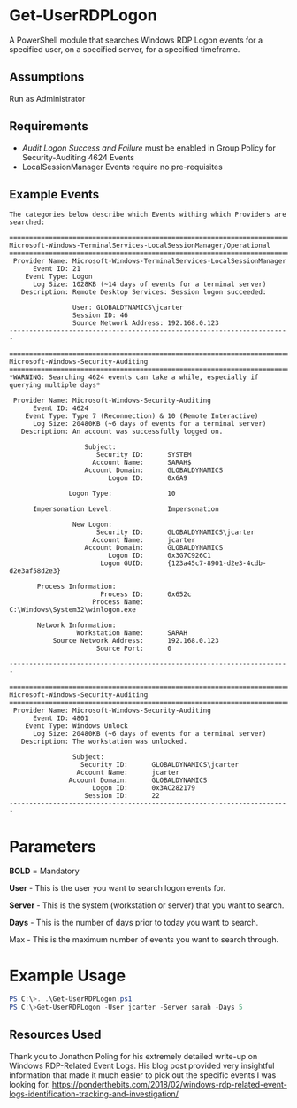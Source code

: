 # Get-UserRDPLogon
A PowerShell module that searches Windows RDP Logon events for a specified user, on a specified server, for a specified timeframe.

## Assumptions
Run as Administrator

## Requirements 
- *Audit Logon Success and Failure* must be enabled in Group Policy for Security-Auditing 4624 Events
- LocalSessionManager Events require no pre-requisites

## Example Events
    The categories below describe which Events withing which Providers are searched:
      
    =======================================================================
    Microsoft-Windows-TerminalServices-LocalSessionManager/Operational
    =======================================================================
     Provider Name: Microsoft-Windows-TerminalServices-LocalSessionManager
          Event ID: 21
        Event Type: Logon
          Log Size: 1028KB (~14 days of events for a terminal server)
       Description: Remote Desktop Services: Session logon succeeded:

                    User: GLOBALDYNAMICS\jcarter
                    Session ID: 46
                    Source Network Address: 192.168.0.123 
    -----------------------------------------------------------------------

    =======================================================================
    Microsoft-Windows-Security-Auditing
    =======================================================================
    *WARNING: Searching 4624 events can take a while, especially if 
    querying multiple days*
     
     Provider Name: Microsoft-Windows-Security-Auditing 
          Event ID: 4624
        Event Type: Type 7 (Reconnection) & 10 (Remote Interactive) 
          Log Size: 20480KB (~6 days of events for a terminal server)
       Description: An account was successfully logged on.

                       Subject:
                          Security ID:		SYSTEM
                         Account Name:		SARAH$
                       Account Domain:		GLOBALDYNAMICS
                             Logon ID:		0x6A9

                   Logon Type:			    10

          Impersonation Level:	            Impersonation

                    New Logon:
                          Security ID:		GLOBALDYNAMICS\jcarter
                         Account Name:		jcarter
                       Account Domain:		GLOBALDYNAMICS
                             Logon ID:		0x3G7C926C1
                           Logon GUID:		{123a45c7-8901-d2e3-4cdb-d2e3af58d2e3}

           Process Information: 
                           Process ID:		0x652c
                         Process Name:		C:\Windows\System32\winlogon.exe

           Network Information:
                     Workstation Name:	    SARAH
               Source Network Address:	    192.168.0.123
                          Source Port:		0

    -----------------------------------------------------------------------

    =======================================================================
    Microsoft-Windows-Security-Auditing
    ======================================================================= 
     Provider Name: Microsoft-Windows-Security-Auditing 
          Event ID: 4801
        Event Type: Windows Unlock 
          Log Size: 20480KB (~6 days of events for a terminal server)
       Description: The workstation was unlocked.

                    Subject:
                      Security ID:		GLOBALDYNAMICS\jcarter
                     Account Name:		jcarter
                   Account Domain:		GLOBALDYNAMICS
                         Logon ID:		0x3AC282179
                       Session ID:	    22
    -----------------------------------------------------------------------
    
# Parameters
**BOLD** = Mandatory 

**User** - This is the user you want to search logon events for.

**Server** - This is the system (workstation or server) that you want to search.

**Days** - This is the number of days prior to today you want to search.

Max - This is the maximum number of events you want to search through.
 
# Example Usage
```PowerShell
PS C:\>. .\Get-UserRDPLogon.ps1
PS C:\>Get-UserRDPLogon -User jcarter -Server sarah -Days 5
```

## Resources Used
Thank you to Jonathon Poling for his extremely detailed write-up on Windows RDP-Related Event Logs. 
His blog post provided very insightful information that made it much easier to pick out the specific 
events I was looking for.
https://ponderthebits.com/2018/02/windows-rdp-related-event-logs-identification-tracking-and-investigation/
